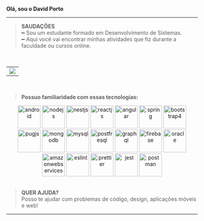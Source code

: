 
**Olá, sou o David Porto**

----
>**SAUDAÇÕES**<br>
━  Sou um estudante formado em Desenvolvimento de Sistemas.\
━  Aqui você vai encontrar minhas atividades que fiz durante a faculdade ou cursos online.

<br>

<table align="center">
<td>
<img src="https://github-readme-stats.vercel.app/api/top-langs/?username=davidevol&langs_count=15&title_color=58a6ff&hide_border=true&layout=compact&hide=Jupyter%20Notebook,php,html,css&bg_color=00000000">
</td>
</table>

<br>


>**Possuo familiaridade com essas tecnologias:**
<div align="center">
<img src="https://github.com/davidevol/davidevol/assets/88854160/c2c4f66d-5fc7-4920-854c-35bea07b674d" alt="android" width="60" height="60">
<img src="https://github.com/davidevol/davidevol/assets/88854160/95115135-6fd8-42b5-840a-c8e47ddb08be" alt="nodejs" width="60" height="60">
<img src="https://github.com/davidevol/davidevol/assets/88854160/5a918765-b109-4912-97c1-016c77c3989c" alt="nestjs" width="60" height="60">
<img src="https://github.com/davidevol/davidevol/assets/88854160/b8c74309-2e9c-446a-8bbc-4878b1c17c37" alt="reactjs" width="60" height="60">
<img src="https://github.com/davidevol/davidevol/assets/88854160/deac2b75-a604-4604-990f-56bc1d0e248b" alt="angular" width="60" height="60">
<img src="https://github.com/davidevol/davidevol/assets/88854160/a45dee8e-942a-4b93-bfba-01e8c1932f81" alt="spring" width="60" height="60">
<img src="https://github.com/davidevol/davidevol/assets/88854160/3b0e0d90-c750-4c4d-ad7c-130d3d28b3a5" alt="bootstrap4" width="60" height="60">
<img src="https://github.com/davidevol/davidevol/assets/88854160/1d89af30-ee78-4332-9514-aa5253c8dd3e" alt="pugjs" width="60" height="60">
<img src="https://github.com/davidevol/davidevol/assets/88854160/90fb58a8-5177-4661-b6d3-ec5e16149f44" alt="mongodb" width="60" height="60">
<img src="https://github.com/davidevol/davidevol/assets/88854160/ffd65c80-81d3-4f40-9f22-95579b2d602f" alt="mysql" width="60" height="60">
<img src="https://github.com/davidevol/davidevol/assets/88854160/bdc1482d-4b3f-4e5d-927c-123bb19dc7a6" alt="postfresql" width="60" height="60">
<img src="https://github.com/davidevol/davidevol/assets/88854160/91f47e87-fc07-448b-a3ef-7ef4a0e512c0" alt="graphql" width="60" height="60">
<img src="https://github.com/davidevol/davidevol/assets/88854160/90afee96-dde0-4046-bcc5-93480d62d720" alt="firebase" width="60" height="60">
<img src="https://github.com/davidevol/davidevol/assets/88854160/2e9c4ac5-7e65-4c81-bdba-0998597a0e2e" alt="oracle" width="60" height="60">
<img src="https://github.com/davidevol/davidevol/assets/88854160/53fd78ac-c929-4311-8183-c87dfa3acfab" alt="amazonwebservices" width="60" height="60">
<img src="https://github.com/davidevol/davidevol/assets/88854160/c46a4ec4-5d4c-4d79-a5e9-845f0c93c3a6" alt="eslint" width="60" height="60">
<img src="https://github.com/davidevol/davidevol/assets/88854160/dbb79c91-9e1a-412a-be63-3da65b71f614" alt="prettier" width="60" height="60">
<img src="https://github.com/davidevol/davidevol/assets/88854160/a0378826-9554-4741-889b-585549334691" alt="jest" width="60" height="60">
<img src="https://github.com/davidevol/davidevol/assets/88854160/db5d734c-ba7c-4f90-a0f9-e4eefa6c1805" alt="postman" width="60" height="60">

</div><br>



>**QUER AJUDA?**<br>
Posso te ajudar com problemas de código, design, aplicações móveis e web!

<hr>
